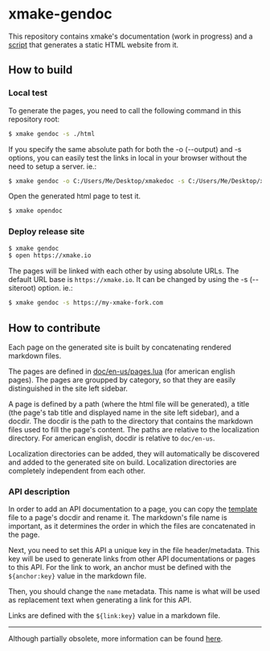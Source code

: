 # xmake-gendoc

This repository contains xmake's documentation (work in progress) and a [script](build.lua) that generates a static HTML website from it.

## How to build

### Local test

To generate the pages, you need to call the following command in this repository root:

```bash
$ xmake gendoc -s ./html
```

If you specify the same absolute path for both the -o (--output) and -s options, you can easily test the links in local in your browser without the need to setup a server.
ie.:

```bash
$ xmake gendoc -o C:/Users/Me/Desktop/xmakedoc -s C:/Users/Me/Desktop/xmakedoc
```

Open the generated html page to test it.

```bash
$ xmake opendoc
```

### Deploy release site

```bash
$ xmake gendoc
$ open https://xmake.io
```

The pages will be linked with each other by using absolute URLs. The default URL base is `https://xmake.io`. It can be changed by using the -s (--siteroot) option.
ie.:

```bash
$ xmake gendoc -s https://my-xmake-fork.com
```

## How to contribute

Each page on the generated site is built by concatenating rendered markdown files.

The pages are defined in [doc/en-us/pages.lua](doc/en-us/pages.lua) (for american english pages). The pages are groupped by category, so that they are easily distinguished in the site left sidebar.

A page is defined by a path (where the html file will be generated), a title (the page's tab title and displayed name in the site left sidebar), and a docdir. The docdir is the path to the directory that contains the markdown files used to fill the page's content. The paths are relative to the localization directory. For american english, docdir is relative to `doc/en-us`.

Localization directories can be added, they will automatically be discovered and added to the generated site on build.
Localization directories are completely independent from each other.

### API description

In order to add an API documentation to a page, you can copy the [template](doc/template.md) file to a page's docdir and rename it. The markdown's file name is important, as it determines the order in which the files are concatenated in the page.

Next, you need to set this API a unique key in the file header/metadata. This key will be used to generate links from other API documentations or pages to this API. For the link to work, an anchor must be defined with the `${anchor:key}` value in the markdown file.

Then, you should change the `name` metadata. This name is what will be used as replacement text when generating a link for this API.

Links are defined with the `${link:key}` value in a markdown file.

---

Although partially obsolete, more information can be found [here](https://github.com/xmake-io/xmake/pull/4969).
